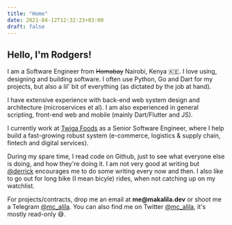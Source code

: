 ```yaml
---
title: "Home"
date: 2021-04-12T12:32:23+03:00
draft: false
---
```

## Hello, I'm Rodgers!

I am a Software Engineer from ~~Homabay~~ Nairobi, Kenya 🇰🇪. I love using, designing and building software. I often use Python, Go and Dart for my projects, but also a lil' bit of everything (as dictated by the job at hand).

I have extensive experience with back-end web system design and architecture (microservices et al). I am also experienced in general scripting, front-end web and mobile (mainly Dart/Flutter and JS).

I currently work at [Twiga Foods](https://twiga.shop) as a Senior Software Engineer, where I help build a fast-growing robust system (e-commerce, logistics & supply chain, fintech and digital services).

During my spare time, I read code on Github, just to see what everyone else is doing, and how they're doing it.
I am not very good at writing but [@derrick](https://www.linkedin.com/in/mwitiderrick) encourages me to do some writing every now and then.
I also like to go out for long bike (I mean bicyle) rides, when not catching up on my watchlist.

For projects/contracts, drop me an email at **m<span style="display:none;">SPAM PROTECT</span>e@maka<span style="display:none;">SPAM PROTECT</span>lila.dev** or shoot me a Telegram [@mc_alila](https://t.me/mc_alila). You can also find me on Twitter [@mc_alila](https://twitter.com/mc_alila), it's mostly read-only 😅.